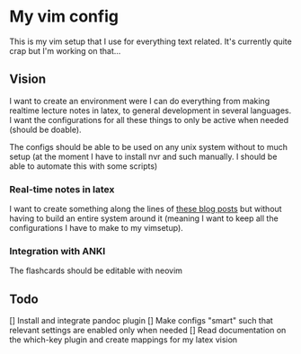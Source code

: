 # My vim config

This is my vim setup that I use for everything text related. It's currently quite crap but I'm working on that...

## Vision

I want to create an environment were I can do everything from making realtime lecture notes in latex, to general development in several languages. I want the configurations for all these things to only be active when needed (should be doable). 

The configs should be able to be used on any unix system without to much setup (at the moment I have to install nvr and such manually. I should be able to automate this with some scripts)

### Real-time notes in latex

I want to create something along the lines of [these blog posts](https://castel.dev/) but without having to build an entire system around it (meaning I want to keep all the configurations I have to make to my vimsetup).

### Integration with ANKI

The flashcards should be editable with neovim

## Todo

[] Install and integrate pandoc plugin 
[] Make configs "smart" such that relevant settings are enabled only when needed
[] Read documentation on the which-key plugin and create mappings for my latex vision

